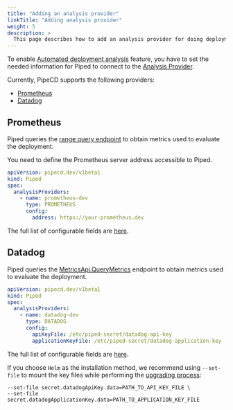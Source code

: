 ```yaml
---
title: "Adding an analysis provider"
linkTitle: "Adding analysis provider"
weight: 5
description: >
  This page describes how to add an analysis provider for doing deployment analysis.
---
```



To enable [Automated deployment analysis](/docs/user-guide/automated-deployment-analysis/) feature, you have to set the needed information for Piped to connect to the [Analysis Provider](/docs/concepts/#analysis-provider).

Currently, PipeCD supports the following providers:
- [Prometheus](https://prometheus.io/)
- [Datadog](https://datadoghq.com/)


## Prometheus
Piped queries the [range query endpoint](https://prometheus.io/docs/prometheus/latest/querying/api/#range-queries) to obtain metrics used to evaluate the deployment.

You need to define the Prometheus server address accessible to Piped.

```yaml
apiVersion: pipecd.dev/v1beta1
kind: Piped
spec:
  analysisProviders:
    - name: prometheus-dev
      type: PROMETHEUS
      config:
        address: https://your-prometheus.dev
```
The full list of configurable fields are [here](/docs/operator-manual/piped/configuration-reference#analysisproviderprometheusconfig).

## Datadog
Piped queries the [MetricsApi.QueryMetrics](https://docs.datadoghq.com/api/latest/metrics/#query-timeseries-points) endpoint to obtain metrics used to evaluate the deployment.

```yaml
apiVersion: pipecd.dev/v1beta1
kind: Piped
spec:
  analysisProviders:
    - name: datadog-dev
      type: DATADOG
      config:
        apiKeyFile: /etc/piped-secret/datadog-api-key
        applicationKeyFile: /etc/piped-secret/datadog-application-key
```

The full list of configurable fields are [here](/docs/operator-manual/piped/configuration-reference#analysisproviderdatadogconfig).

If you choose `Helm` as the installation method, we recommend using `--set-file` to mount the key files while performing the [upgrading process](/docs/operator-manual/piped/installation/#installing-on-kubernetes-cluster):

```
--set-file secret.datadogApiKey.data=PATH_TO_API_KEY_FILE \
--set-file secret.datadogApplicationKey.data=PATH_TO_APPLICATION_KEY_FILE
```

